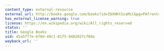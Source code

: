 ```yaml
---
content_type: external-resource
external_url: http://books.google.com/books?id=I6XHKtSzaMcC&pg=PAfrontcover
has_external_license_warning: true
license: https://en.wikipedia.org/wiki/All_rights_reserved
status: ''
title: Google Books
uid: 45a5f77e-bf8d-49c1-81f5-9482027cf04a
wayback_url: ''
---
```

